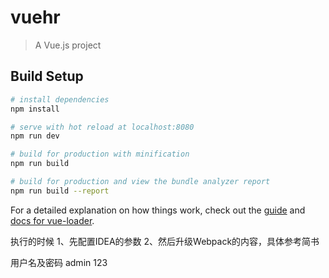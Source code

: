 # vuehr

> A Vue.js project

## Build Setup

``` bash
# install dependencies
npm install

# serve with hot reload at localhost:8080
npm run dev

# build for production with minification
npm run build

# build for production and view the bundle analyzer report
npm run build --report
```

For a detailed explanation on how things work, check out the [guide](http://vuejs-templates.github.io/webpack/) and [docs for vue-loader](http://vuejs.github.io/vue-loader).

执行的时候
  1、先配置IDEA的参数
  2、然后升级Webpack的内容，具体参考简书
  
用户名及密码
admin 123

